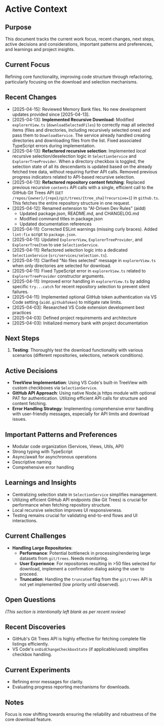 # Active Context

## Purpose

This document tracks the current work focus, recent changes, next steps, active decisions and considerations, important patterns and preferences, and learnings and project insights.

## Current Focus

Refining core functionality, improving code structure through refactoring, particularly focusing on the download and selection mechanisms.

## Recent Changes

- [2025-04-15]: Reviewed Memory Bank files. No new development updates provided since [2025-04-13].
- [2025-04-13]: **Implemented Recursive Download**: Modified `explorerView.ts` (`downloadSelectedFiles`) to correctly map all selected items (files and directories, including recursively selected ones) and pass them to `DownloadService`. The service already handled creating directories and downloading files from the list. Fixed associated TypeScript errors during implementation.
- [2025-04-13]: **Refactored recursive selection**: Implemented *local* recursive selection/deselection logic in `SelectionService` and `ExplorerTreeProvider`. When a directory checkbox is toggled, the selection state of all its descendants is updated based on the already fetched tree data, without requiring further API calls. Removed previous progress indicators related to API-based recursive selection.
- [2025-04-13]: **Refactored repository content fetching**: Replaced previous recursive `contents` API calls with a single, efficient call to the GitHub Git Trees API (`GET /repos/{owner}/{repo}/git/trees/{tree_sha}?recursive=1`) in `github.ts`. This fetches the entire repository structure in one request.
- [2025-04-12]: Renamed extension to "AI-Driven Dev Rules" (aidd)
  - Updated package.json, README.md, and CHANGELOG.md
  - Modified command titles in package.json
  - Updated documentation references
- [2025-04-11]: Corrected ESLint warnings (missing curly braces). Added `lint:fix` script to `package.json`.
- [2025-04-11]: Updated `ExplorerView`, `ExplorerTreeProvider`, and `ExplorerTreeItem` to use `SelectionService`.
- [2025-04-11]: Refactored selection logic into a dedicated `SelectionService` (`src/services/selection.ts`).
- [2025-04-11]: Clarified "No files selected" message in `explorerView.ts` when only directories are selected for download.
- [2025-04-11]: Fixed TypeScript error in `explorerView.ts` related to `ExplorerTreeProvider` constructor arguments.
- [2025-04-11]: Improved error handling in `explorerView.ts` by adding specific `try...catch` for recent repository selection to prevent silent failures.
- [2025-04-11]: Implemented optional GitHub token authentication via VS Code setting (`aidd.githubToken`) to mitigate rate limits.
- [2025-04-03]: Researched VS Code extension development best practices
- [2025-04-03]: Defined project requirements and architecture
- [2025-04-03]: Initialized memory bank with project documentation

## Next Steps

1. **Testing**: Thoroughly test the download functionality with various scenarios (different repositories, selections, network conditions).

## Active Decisions

- **TreeView Implementation**: Using VS Code's built-in TreeView with custom checkboxes via `SelectionService`.
- **GitHub API Approach**: Using native Node.js https module with optional PAT for authentication. Utilizing efficient API calls for structure and content fetching.
- **Error Handling Strategy**: Implementing comprehensive error handling with user-friendly messages, especially for API limits and download issues.

## Important Patterns and Preferences

- Modular code organization (Services, Views, Utils, API)
- Strong typing with TypeScript
- Async/await for asynchronous operations
- Descriptive naming
- Comprehensive error handling

## Learnings and Insights

- Centralizing selection state in `SelectionService` simplifies management.
- Utilizing efficient GitHub API endpoints (like Git Trees) is crucial for performance when fetching repository structure.
- Local recursive selection improves UI responsiveness.
- Testing remains crucial for validating end-to-end flows and UI interactions.

## Current Challenges

- **Handling Large Repositories**:
  - **Performance**: Potential bottleneck in processing/rendering large datasets from `git/trees`. Needs monitoring.
  - **User Experience**: For repositories resulting in >50 files selected for download, implement a confirmation dialog asking the user to proceed.
  - **Truncation**: Handling the `truncated` flag from the `git/trees` API is not yet implemented (low priority until observed).

## Open Questions

*(This section is intentionally left blank as per recent review)*

## Recent Discoveries

- GitHub's Git Trees API is highly effective for fetching complete file listings efficiently.
- VS Code's `onDidChangeCheckboxState` (if applicable/used) simplifies checkbox handling.

## Current Experiments

- Refining error messages for clarity.
- Evaluating progress reporting mechanisms for downloads.

## Notes

Focus is now shifting towards ensuring the reliability and robustness of the core download feature.
